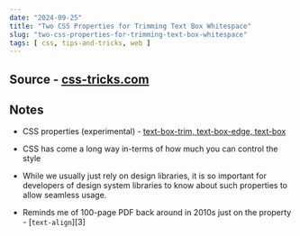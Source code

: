 ```yaml
---
date: "2024-09-25"
title: "Two CSS Properties for Trimming Text Box Whitespace"
slug: "two-css-properties-for-trimming-text-box-whitespace"
tags: [ css, tips-and-tricks, web ]
---
```




## Source - [css-tricks.com][1]

## Notes
* CSS properties (experimental) - [text-box-trim, text-box-edge, text-box][2]
* CSS has come a long way in-terms of how much you can control the style
* While we usually just rely on design libraries, it is so important for developers of design system libraries to know about such properties to allow seamless usage.
* Reminds me of 100-page PDF back around in 2010s just on the property - [`text-align`][3]



  [1]: https://css-tricks.com/two-css-properties-for-trimming-text-box-whitespace/
  [2]: https://caniuse.com/css-text-box-trim
  [2]: https://developer.mozilla.org/en-US/docs/Web/CSS/text-align
